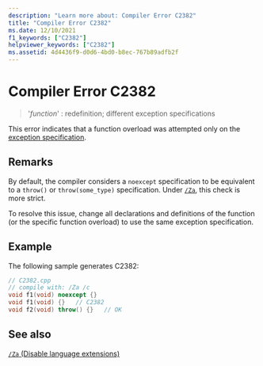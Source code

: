 ```yaml
---
description: "Learn more about: Compiler Error C2382"
title: "Compiler Error C2382"
ms.date: 12/10/2021
f1_keywords: ["C2382"]
helpviewer_keywords: ["C2382"]
ms.assetid: 4d4436f9-d0d6-4bd0-b8ec-767b89adfb2f
---
```

# Compiler Error C2382

> '*function*' : redefinition; different exception specifications

This error indicates that a function overload was attempted only on the [exception specification](../../cpp/exception-specifications-throw-cpp.md).

## Remarks

By default, the compiler considers a `noexcept` specification to be equivalent to a `throw()` or `throw(some_type)` specification. Under [`/Za`](../../build/reference/za-ze-disable-language-extensions.md), this check is more strict.

To resolve this issue, change all declarations and definitions of the function (or the specific function overload) to use the same exception specification.

## Example

The following sample generates C2382:

```cpp
// C2382.cpp
// compile with: /Za /c
void f1(void) noexcept {}
void f1(void) {}   // C2382
void f2(void) throw() {}   // OK
```

## See also

[`/Za` (Disable language extensions)](../../build/reference/za-ze-disable-language-extensions.md)
